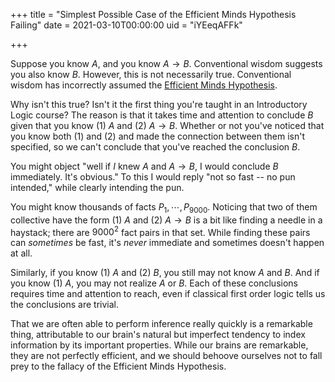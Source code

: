 +++
title = "Simplest Possible Case of the Efficient Minds Hypothesis Failing"
date = 2021-03-10T00:00:00
uid = "iYEeqAFFk"

+++

Suppose you know $A$, and you know $A \to B$. Conventional wisdom suggests you also know $B$. However, this is not necessarily true. Conventional wisdom has incorrectly assumed the [Efficient Minds Hypothesis](/snippets/2021-03-04-the-efficient-minds-hypothesis/).

Why isn't this true? Isn't it the first thing you're taught in an Introductory Logic course? The reason is that it takes time and attention to conclude $B$ given that you know (1) $A$ and (2) $A \to B$. Whether or not you've noticed that you know both (1) and (2) and made the connection between them isn't specified, so we can't conclude that you've reached the conclusion $B$.

You might object "well if _I_ knew $A$ and $A \to B$, I would conclude $B$ immediately. It's obvious." To this I would reply "not so fast -- no pun intended," while clearly intending the pun.

You might know thousands of facts $P_1, \cdots, P_{9000}$. Noticing that two of them collective have the form (1) $A$ and (2) $A \to B$ is a bit like finding a needle in a haystack; there are $9000^2$ fact pairs in that set. While finding these pairs can _sometimes_ be fast, it's _never_ immediate and sometimes doesn't happen at all.

Similarly, if you know (1) $A$ and (2) $B$, you still may not know $A\text{ and }B$. And if you know (1) $A$, you may not realize $A\text{ or }B$. Each of these conclusions requires time and attention to reach, even if classical first order logic tells us the conclusions are trivial.

That we are often able to perform inference really quickly is a remarkable thing, attributable to our brain's natural but imperfect tendency to index information by its important properties. While our brains are remarkable, they are not perfectly efficient, and we should behoove ourselves not to fall prey to the fallacy of the Efficient Minds Hypothesis.
